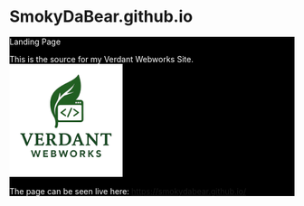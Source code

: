 # SmokyDaBear.github.io

<div style="color: white; background-color: black;">
  Landing Page
  
  This is the source for my Verdant Webworks Site. <img src="./assets/verdantwebworkslogo.png" alt="Description" width="200" height="200">
  
  The page can be seen live here: <https://smokydabear.github.io/>
  
</div>
